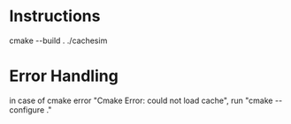 # Instructions
cmake --build .
./cachesim

# Error Handling
in case of cmake error "Cmake Error: could not load cache", run "cmake --configure ."